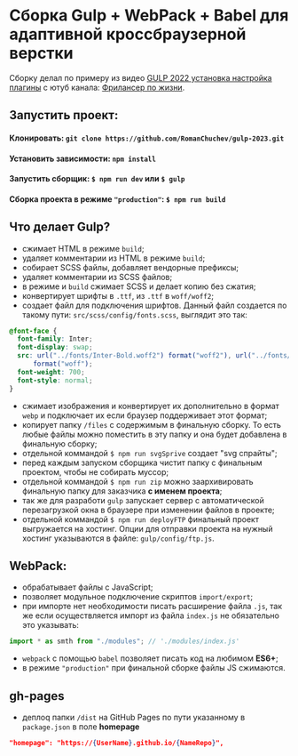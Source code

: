 # Сборка Gulp + WebPack + Babel для адаптивной кроссбраузерной верстки

Сборку делал по примеру из видео [GULP 2022 установка настройка плагины](https://www.youtube.com/watch?v=jU88mLuLWlk) с ютуб канала: [Фрилансер по жизни](https://www.youtube.com/c/FreelancerLifeStyle).

## Запустить проект:

#### Клонировать: `git clone https://github.com/RomanChuchev/gulp-2023.git`

#### Установить зависимости: `npm install`

#### Запустить сборщик: `$ npm run dev` или `$ gulp`

#### Сборка проекта в режиме `"production"`: `$ npm run build`

## Что делает Gulp?

- сжимает HTML в режиме `build`;
- удаляет комментарии из HTML в режиме `build`;
- собирает SCSS файлы, добавляет вендорные префиксы;
- удаляет комментарии из SCSS файлов;
- в режиме и `build` сжимает SCSS и делает копию без сжатия;
- конвертирует шрифты в `.ttf`, из `.ttf` в `woff/woff2`;
- создает файл для подключения шрифтов. Данный файл создается по такому пути: `src/scss/config/fonts.scss`, выглядит это так:

```scss
@font-face {
  font-family: Inter;
  font-display: swap;
  src: url("../fonts/Inter-Bold.woff2") format("woff2"), url("../fonts/Inter-Bold.woff")
      format("woff");
  font-weight: 700;
  font-style: normal;
}
```

- сжимает изображения и конвертирует их дополнительно в формат `webp` и подключает их если браузер поддерживает этот формат;
- копирует папку `/files` с содержимым в финальную сборку. То есть любые файлы можно поместить в эту папку и она будет добавлена в финальную сборку;
- отдельной коммандой `$ npm run svgSprive` cоздает "svg cпрайты";
- перед каждым запуском сборщика чистит папку с финальным проектом, чтобы не собирать муссор;
- отдельной коммандой `$ npm run zip` можно заархивировать финальную папку для заказчика **с именем проекта**;
- так же для разработи `gulp` запускает сервер с автоматической перезагрузкой окна в браузере при изменении файлов в проекте;
- отдельной коммандой `$ npm run deployFTP` финальный проект выгружается на хостинг. Опции для отправки проекта на нужный хостинг указываются в файле: `gulp/config/ftp.js`.

## WebPack:

- обрабатывает файлы c JavaScript;
- позволяет модульное подключение скриптов `import/export`;
- при импорте нет необходимости писать расширение файла `.js`, так же если осуществляется импорт из файла `index.js` не обязательно это указывать:

```javascript
import * as smth from "./modules"; // './modules/index.js'
```

- `webpack` c помощью `babel` позволяет писать код на любимом **ES6+**;
- в режиме `"production"` при финальной сборке файлы JS сжимаются.

## gh-pages

- деплоq папки `/dist` на GitHub Pages по пути указанному в `package.json` в поле **homepage**

```json
"homepage": "https://{UserName}.github.io/{NameRepo}",
```
